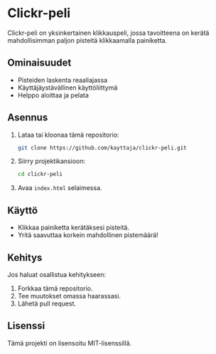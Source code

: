 # Clickr-peli
Clickr-peli on yksinkertainen klikkauspeli, jossa tavoitteena on kerätä mahdollisimman paljon pisteitä klikkaamalla painiketta. 

## Ominaisuudet
- Pisteiden laskenta reaaliajassa
- Käyttäjäystävällinen käyttöliittymä
- Helppo aloittaa ja pelata

## Asennus
1. Lataa tai kloonaa tämä repositorio:
    ```bash
    git clone https://github.com/kayttaja/clickr-peli.git
    ```
2. Siirry projektikansioon:
    ```bash
    cd clickr-peli
    ```
3. Avaa `index.html` selaimessa.

## Käyttö
- Klikkaa painiketta kerätäksesi pisteitä.
- Yritä saavuttaa korkein mahdollinen pistemäärä!

## Kehitys
Jos haluat osallistua kehitykseen:
1. Forkkaa tämä repositorio.
2. Tee muutokset omassa haarassasi.
3. Lähetä pull request.

## Lisenssi
Tämä projekti on lisensoitu MIT-lisenssillä.
